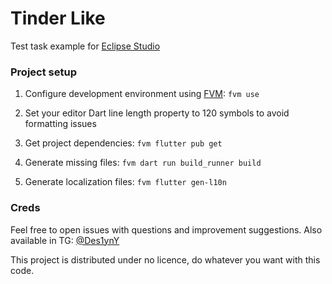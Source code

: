 # Tinder Like

Test task example for [Eclipse Studio](https://eclipse-studio.ru/)

### Project setup

1. Configure development environment using [FVM](https://fvm.app/): `fvm use`

2. Set your editor Dart line length property to 120 symbols to avoid formatting issues

3. Get project dependencies: `fvm flutter pub get`

4. Generate missing files: `fvm dart run build_runner build`

5. Generate localization files: `fvm flutter gen-l10n`

### Creds

Feel free to open issues with questions and improvement suggestions. Also available in TG: [@Des1ynY](https://t.me/des1yny)

This project is distributed under no licence, do whatever you want with this code.
